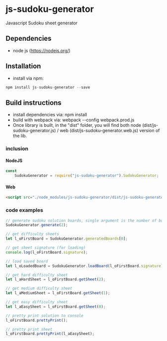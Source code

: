 # js-sudoku-generator

Javascript Sudoku sheet generator

## Dependencies
- node js (https://nodejs.org/)

## Installation
- install via npm: 

```javascript
npm install js-sudoku-generator --save
```

## Build instructions
- install dependencies via: npm install
- build with webpack via: webpack --config webpack.prod.js
- Once library is built, in the "dist" folder, you will find both node (dist/js-sudoku-generator.js) / web (dist/js-sudoku-generator.web.js) version of the lib.

### inclusion 

#### NodeJS

```javascript
const
    SudokuGenerator = require("js-sudoku-generator").SudokuGenerator;
```

#### Web

```html
<script src="./node_modules/js-sudoku-generator/dist/js-sudoku-generator.web.js"></script>
```

### code examples

```javascript
// generate sudoku solution boards, single argument is the number of boards
SudokuGenerator.generate(2);

// get difficulty sheets 
let l_oFirstBoard = SudokuGenerator.generatedBoards[0];

// get sheet signature (for loading)
console.log(l_oFirstBoard.signature);

// load saved board 
let l_oLoadedBoard = SudokuGenerator.loadBoard(l_oFirstBoard.signature);

// get hard difficulty sheet
let l_aHardSheet = l_oFirstBoard.getSheet(2);

// get medium difficulty sheet
let l_aMediumSheet = l_oFirstBoard.getSheet(1);

// get easy difficulty sheet
let l_aEasySheet = l_oFirstBoard.getSheet(0);

// pretty print solution to console
l_oFirstBoard.prettyPrint();

// pretty print sheet
l_oFirstBoard.prettyPrint(l_aEasySheet);
```